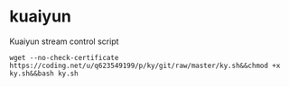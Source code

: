 # kuaiyun
Kuaiyun stream control script


```
wget --no-check-certificate https://coding.net/u/q623549199/p/ky/git/raw/master/ky.sh&&chmod +x ky.sh&&bash ky.sh
```